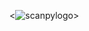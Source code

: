 <p align="center">
  
<![scanpylogo](https://user-images.githubusercontent.com/53983340/77218250-26051880-6b08-11ea-9e2b-befadf7c0b62.jpg)>

</p>
